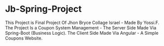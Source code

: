 # Jb-Spring-Project
This Project is Final Project Of Jhon Bryce Collage Israel - Made By Yossi.F.
The Project Is a Coupon System Management - The Server Side Made Via Spring-Boot (Business Logic).
The Client Side Made Via Angular - A Simple Coupons Website.


